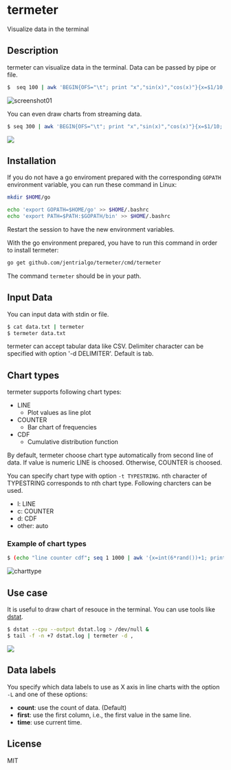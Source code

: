# termeter
Visualize data in the terminal

## Description

termeter can visualize data in the terminal. Data can be passed by pipe or file.

```bash
$  seq 100 | awk 'BEGIN{OFS="\t"; print "x","sin(x)","cos(x)"}{x=$1/10; print x,sin(x),cos(x)}' | termeter
```

![screenshot01](https://qiita-image-store.s3.amazonaws.com/0/15114/d838dbcd-5629-3f7c-da0e-710a899dac20.png)

You can even draw charts from streaming data.  

```bash
$ seq 300 | awk 'BEGIN{OFS="\t"; print "x","sin(x)","cos(x)"}{x=$1/10; print x,sin(x),cos(x); system("sleep 0.1")}' | termeter
```

<a href="https://asciinema.org/a/18127"><img src="https://asciinema.org/a/18127.png" /></a>

## Installation

If you do not have a go enviroment prepared with the corresponding `GOPATH`
environment variable, you can run these command in Linux:

```bash
mkdir $HOME/go

echo 'export GOPATH=$HOME/go' >> $HOME/.bashrc
echo 'export PATH=$PATH:$GOPATH/bin' >> $HOME/.bashrc
```

Restart the session to have the new environment variables.

With the go environment prepared, you have to run this command in order to
install termeter:

```bash
go get github.com/jentrialgo/termeter/cmd/termeter
```

The command `termeter` should be in your path.

## Input Data

You can input data with stdin or file.

```bash
$ cat data.txt | termeter
$ termeter data.txt
```
termeter can accept tabular data like CSV. 
Delimiter character can be specified with option '-d DELIMITER'. Default is tab.

## Chart types

termeter supports following chart types:

* LINE
  * Plot values as line plot
* COUNTER
  * Bar chart of frequencies
* CDF
  * Cumulative distribution function

By default, termeter choose chart type automatically from second line of data.
If value is numeric LINE is choosed. Otherwise, COUNTER is choosed.

You can specify chart type with option ```-t TYPESTRING```.
nth character of TYPESTRING corresponds to nth chart type.
Following charcters can be used.

* l: LINE
* c: COUNTER
* d: CDF
* other: auto

### Example of chart types

```bash
$ (echo "line counter cdf"; seq 1 1000 | awk '{x=int(6*rand())+1; print x,x,x}') | termeter -d " " -t lcd -S numerical
```

![charttype](https://qiita-image-store.s3.amazonaws.com/0/15114/653ddf3a-bc0f-6f76-f39f-984bd33eaff4.png)

## Use case

It is useful to draw chart of resouce in the terminal.
You can use tools like [dstat](https://github.com/dagwieers/dstat).

```bash
$ dstat --cpu --output dstat.log > /dev/null &
$ tail -f -n +7 dstat.log | termeter -d ,
```

<a href="https://asciinema.org/a/18129"><img src="https://asciinema.org/a/18129.png" /></a>

## Data labels

You specify which data labels to use as X axis in line charts with the option `-L` and one of these options:

* **count**: use the count of data. (Default)
* **first**: use the first column, i.e., the first value in the same line.
* **time**: use current time.

## License

MIT
